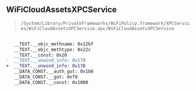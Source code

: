 ## WiFiCloudAssetsXPCService

> `/System/Library/PrivateFrameworks/WiFiPolicy.framework/XPCServices/WiFiCloudAssetsXPCService.xpc/WiFiCloudAssetsXPCService`

```diff

   __TEXT.__objc_methname: 0x12bf
   __TEXT.__objc_methtype: 0x22c
   __TEXT.__const: 0x20
-  __TEXT.__unwind_info: 0x178
+  __TEXT.__unwind_info: 0x170
   __DATA_CONST.__auth_got: 0x1b0
   __DATA_CONST.__got: 0xf8
   __DATA_CONST.__const: 0x1000

```
